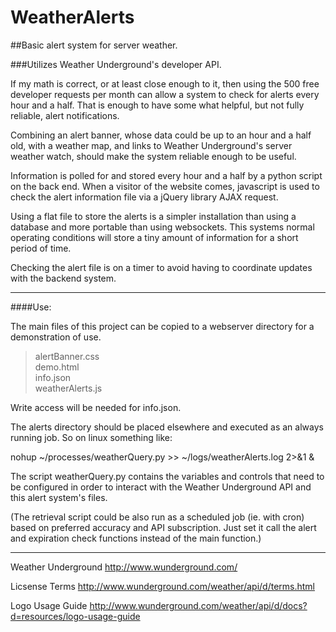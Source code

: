 WeatherAlerts
=============

##Basic alert system for server weather.

###Utilizes Weather Underground's developer API.

If my math is correct, or at least close enough to it, then using the 500 free
developer requests per month can allow a system to check for alerts every hour 
and a half. That is enough to have some what helpful, but not fully reliable, 
alert notifications. 

Combining an alert banner, whose data could be up to an hour and a half old, 
with a weather map, and links to Weather Underground's server weather watch, 
should make the system reliable enough to be useful.

Information is polled for and stored every hour and a half by a python script 
on the back end. When a visitor of the website comes, javascript is used to 
check the alert information file via a jQuery library AJAX request. 

Using a flat file to store the alerts is a simpler installation than using a 
database and more portable than using websockets. This systems normal operating 
conditions will store a tiny amount of information for a short period of time. 

Checking the alert file is on a timer to avoid having to coordinate updates 
with the backend system. 

---

####Use:

The main files of this project can be copied to a webserver directory for a 
demonstration of use. 

> alertBanner.css  
> demo.html  
> info.json  
> weatherAlerts.js  

Write access will be needed for info.json. 

The alerts directory should be placed elsewhere and executed as an always 
running job. So on linux something like: 

nohup ~/processes/weatherQuery.py >> ~/logs/weatherAlerts.log 2>&1 &

The script weatherQuery.py contains the variables and controls that need to be 
configured in order to interact with the Weather Underground API and this alert 
system's files. 

(The retrieval script could be also run as a scheduled job (ie. with cron) 
based on preferred accuracy and API subscription. Just set it call the alert and 
expiration check functions instead of the main function.) 

---

Weather Underground 
http://www.wunderground.com/

Licsense Terms 
http://www.wunderground.com/weather/api/d/terms.html

Logo Usage Guide 
http://www.wunderground.com/weather/api/d/docs?d=resources/logo-usage-guide

